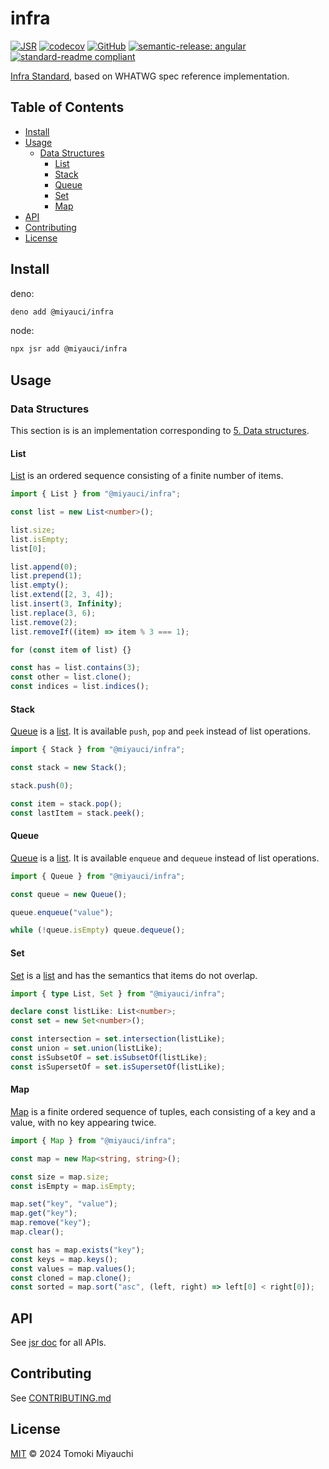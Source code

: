 # infra

[![JSR](https://jsr.io/badges/@miyauci/infra)](https://jsr.io/@miyauci/infra)
[![codecov](https://codecov.io/gh/TomokiMiyauci/infra/graph/badge.svg?token=y08xVJ1mvm)](https://codecov.io/gh/TomokiMiyauci/infra)
[![GitHub](https://img.shields.io/github/license/TomokiMiyauci/infra)](https://github.com/TomokiMiyauci/infra/blob/main/LICENSE)
[![semantic-release: angular](https://img.shields.io/badge/semantic--release-angular-e10079?logo=semantic-release)](https://github.com/semantic-release/semantic-release)
[![standard-readme compliant](https://img.shields.io/badge/readme%20style-standard-brightgreen.svg)](https://github.com/RichardLitt/standard-readme)

[Infra Standard](https://infra.spec.whatwg.org/), based on WHATWG spec reference
implementation.

## Table of Contents <!-- omit in toc -->

- [Install](#install)
- [Usage](#usage)
  - [Data Structures](#data-structures)
    - [List](#list)
    - [Stack](#stack)
    - [Queue](#queue)
    - [Set](#set)
    - [Map](#map)
- [API](#api)
- [Contributing](#contributing)
- [License](#license)

## Install

deno:

```bash
deno add @miyauci/infra
```

node:

```bash
npx jsr add @miyauci/infra
```

## Usage

### Data Structures

This section is is an implementation corresponding to
[5. Data structures](https://infra.spec.whatwg.org/#data-structures).

#### List

[List](https://infra.spec.whatwg.org/#list) is an ordered sequence consisting of
a finite number of items.

```ts
import { List } from "@miyauci/infra";

const list = new List<number>();

list.size;
list.isEmpty;
list[0];

list.append(0);
list.prepend(1);
list.empty();
list.extend([2, 3, 4]);
list.insert(3, Infinity);
list.replace(3, 6);
list.remove(2);
list.removeIf((item) => item % 3 === 1);

for (const item of list) {}

const has = list.contains(3);
const other = list.clone();
const indices = list.indices();
```

#### Stack

[Queue](https://infra.spec.whatwg.org/#queues) is a [list](#list). It is
available `push`, `pop` and `peek` instead of list operations.

```ts
import { Stack } from "@miyauci/infra";

const stack = new Stack();

stack.push(0);

const item = stack.pop();
const lastItem = stack.peek();
```

#### Queue

[Queue](https://infra.spec.whatwg.org/#queues) is a [list](#list). It is
available `enqueue` and `dequeue` instead of list operations.

```ts
import { Queue } from "@miyauci/infra";

const queue = new Queue();

queue.enqueue("value");

while (!queue.isEmpty) queue.dequeue();
```

#### Set

[Set](https://infra.spec.whatwg.org/#ordered-set) is a [list](#list) and has the
semantics that items do not overlap.

```ts
import { type List, Set } from "@miyauci/infra";

declare const listLike: List<number>;
const set = new Set<number>();

const intersection = set.intersection(listLike);
const union = set.union(listLike);
const isSubsetOf = set.isSubsetOf(listLike);
const isSupersetOf = set.isSupersetOf(listLike);
```

#### Map

[Map](https://infra.spec.whatwg.org/#ordered-map) is a finite ordered sequence
of tuples, each consisting of a key and a value, with no key appearing twice.

```ts
import { Map } from "@miyauci/infra";

const map = new Map<string, string>();

const size = map.size;
const isEmpty = map.isEmpty;

map.set("key", "value");
map.get("key");
map.remove("key");
map.clear();

const has = map.exists("key");
const keys = map.keys();
const values = map.values();
const cloned = map.clone();
const sorted = map.sort("asc", (left, right) => left[0] < right[0]);
```

## API

See [jsr doc](https://jsr.io/@miyauci/infra) for all APIs.

## Contributing

See [CONTRIBUTING.md](CONTRIBUTING.md)

## License

[MIT](LICENSE) © 2024 Tomoki Miyauchi

